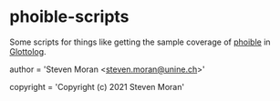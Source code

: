 # phoible-scripts

Some scripts for things like getting the sample coverage of [phoible](https://github.com/phoible/dev) in [Glottolog](https://glottolog.org/).

author = 'Steven Moran \<steven.moran@unine.ch\>'

copyright = 'Copyright (c) 2021 Steven Moran'
